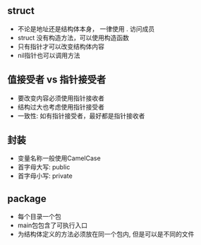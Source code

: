 ## struct
- 不论是地址还是结构体本身， 一律使用 . 访问成员
- struct 没有构造方法，可以使用构造函数
- 只有指针才可以改变结构体内容
- nil指针也可以调用方法

## 值接受者 vs 指针接受者
- 要改变内容必须使用指针接收者
- 结构过大也考虑使用指针接受者
- 一致性: 如有指针接受者，最好都是指针接收者

## 封装
- 变量名称一般使用CamelCase
- 首字母大写: public
- 首字母小写: private

## package
- 每个目录一个包
- main包包含了可执行入口
- 为结构体定义的方法必须放在同一个包内, 但是可以是不同的文件